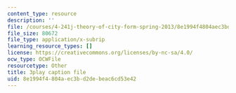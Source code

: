 ```yaml
---
content_type: resource
description: ''
file: /courses/4-241j-theory-of-city-form-spring-2013/8e1994f4804aec3bd2debeac6cd53e42_3V5ORt7shjI.srt
file_size: 80672
file_type: application/x-subrip
learning_resource_types: []
license: https://creativecommons.org/licenses/by-nc-sa/4.0/
ocw_type: OCWFile
resourcetype: Other
title: 3play caption file
uid: 8e1994f4-804a-ec3b-d2de-beac6cd53e42
---
```

